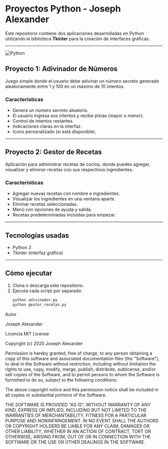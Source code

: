 # Proyectos Python - Joseph Alexander

Este repositorio contiene dos aplicaciones desarrolladas en Python utilizando la biblioteca **Tkinter** para la creación de interfaces gráficas.

---

![Python](https://img.shields.io/badge/Python-3.13-3776AB?style=for-the-badge&logo=python&logoColor=white)

## Proyecto 1: Adivinador de Números

Juego simple donde el usuario debe adivinar un número secreto generado aleatoriamente entre 1 y 100 en un máximo de 10 intentos.

### Características
- Genera un número secreto aleatorio.
- El usuario ingresa sus intentos y recibe pistas (mayor o menor).
- Control de intentos restantes.
- Indicaciones claras en la interfaz.
- Icono personalizado (si está disponible).

---

## Proyecto 2: Gestor de Recetas

Aplicación para administrar recetas de cocina, donde puedes agregar, visualizar y eliminar recetas con sus respectivos ingredientes.

### Características
- Agregar nuevas recetas con nombre e ingredientes.
- Visualizar los ingredientes en una ventana aparte.
- Eliminar recetas seleccionadas.
- Menú con opciones de ayuda y salida.
- Recetas predeterminadas incluidas para empezar.

---

## Tecnologías usadas

- Python 3
- Tkinter (interfaz gráfica)

---

## Cómo ejecutar

1. Clona o descarga este repositorio.
2. Ejecuta cada script por separado:
   ```bash
   python adivinador.py
   python gestor_recetas.py
Autor

Joseph Alexander

Licencia
MIT License

Copyright (c) 2025 Joseph Alexander

Permission is hereby granted, free of charge, to any person obtaining a copy
of this software and associated documentation files (the "Software"), to deal
in the Software without restriction, including without limitation the rights
to use, copy, modify, merge, publish, distribute, sublicense, and/or sell
copies of the Software, and to permit persons to whom the Software is
furnished to do so, subject to the following conditions:

The above copyright notice and this permission notice shall be included in all
copies or substantial portions of the Software.

THE SOFTWARE IS PROVIDED "AS IS", WITHOUT WARRANTY OF ANY KIND, EXPRESS OR
IMPLIED, INCLUDING BUT NOT LIMITED TO THE WARRANTIES OF MERCHANTABILITY,
FITNESS FOR A PARTICULAR PURPOSE AND NONINFRINGEMENT. IN NO EVENT SHALL THE
AUTHORS OR COPYRIGHT HOLDERS BE LIABLE FOR ANY CLAIM, DAMAGES OR OTHER
LIABILITY, WHETHER IN AN ACTION OF CONTRACT, TORT OR OTHERWISE, ARISING FROM,
OUT OF OR IN CONNECTION WITH THE SOFTWARE OR THE USE OR OTHER DEALINGS IN THE
SOFTWARE.
